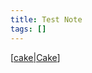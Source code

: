 ```yaml
---
title: Test Note
tags: []
---
```


[[cake|Cake]]

[//begin]: # "Autogenerated link references for markdown compatibility"
[cake|Cake]: ../recipes/cake "Cake"
[//end]: # "Autogenerated link references"